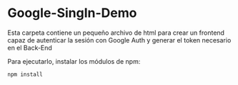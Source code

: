 # Google-SingIn-Demo

Esta carpeta contiene un pequeño archivo de html para crear un frontend capaz de autenticar la sesión con Google Auth y generar el token necesario en el Back-End

Para ejecutarlo, instalar los módulos de npm:

```bash
npm install
```